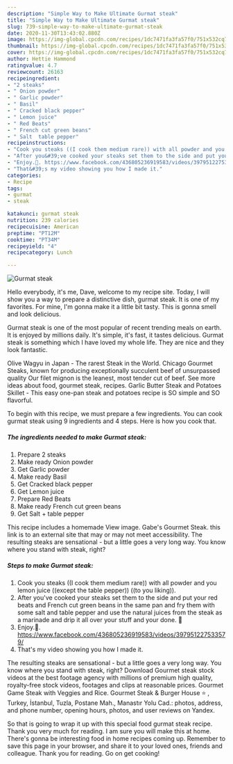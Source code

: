 ```yaml
---
description: "Simple Way to Make Ultimate Gurmat steak"
title: "Simple Way to Make Ultimate Gurmat steak"
slug: 739-simple-way-to-make-ultimate-gurmat-steak
date: 2020-11-30T13:43:02.880Z
image: https://img-global.cpcdn.com/recipes/1dc7471fa3fa57f0/751x532cq70/gurmat-steak-recipe-main-photo.jpg
thumbnail: https://img-global.cpcdn.com/recipes/1dc7471fa3fa57f0/751x532cq70/gurmat-steak-recipe-main-photo.jpg
cover: https://img-global.cpcdn.com/recipes/1dc7471fa3fa57f0/751x532cq70/gurmat-steak-recipe-main-photo.jpg
author: Hettie Hammond
ratingvalue: 4.7
reviewcount: 26163
recipeingredient:
- "2 steaks"
- " Onion powder"
- " Garlic powder"
- " Basil"
- " Cracked black pepper"
- " Lemon juice"
- " Red Beats"
- " French cut green beans"
- " Salt  table pepper"
recipeinstructions:
- "Cook you steaks ((I cook them medium rare)) with all powder and you lemon juice ((except the table pepper)) ((to you liking))."
- "After you&#39;ve cooked your steaks set them to the side and put your red beats and French cut green beans in the same pan and fry them with some salt and table pepper and use the natural juices from the steak as a marinade and drip it all over your stuff and your done. 🙂"
- "Enjoy.🙂. https://www.facebook.com/436805236919583/videos/397951227533579/"
- "That&#39;s my video showing you how I made it."
categories:
- Recipe
tags:
- gurmat
- steak

katakunci: gurmat steak 
nutrition: 239 calories
recipecuisine: American
preptime: "PT12M"
cooktime: "PT34M"
recipeyield: "4"
recipecategory: Lunch

---
```



![Gurmat steak](https://img-global.cpcdn.com/recipes/1dc7471fa3fa57f0/751x532cq70/gurmat-steak-recipe-main-photo.jpg)

Hello everybody, it's me, Dave, welcome to my recipe site. Today, I will show you a way to prepare a distinctive dish, gurmat steak. It is one of my favorites. For mine, I'm gonna make it a little bit tasty. This is gonna smell and look delicious.

Gurmat steak is one of the most popular of recent trending meals on earth. It is enjoyed by millions daily. It's simple, it's fast, it tastes delicious. Gurmat steak is something which I have loved my whole life. They are nice and they look fantastic.

Olive Wagyu in Japan - The rarest Steak in the World. Chicago Gourmet Steaks, known for producing exceptionally succulent beef of unsurpassed quality Our filet mignon is the leanest, most tender cut of beef. See more ideas about food, gourmet steak, recipes. Garlic Butter Steak and Potatoes Skillet - This easy one-pan steak and potatoes recipe is SO simple and SO flavorful.


To begin with this recipe, we must prepare a few ingredients. You can cook gurmat steak using 9 ingredients and 4 steps. Here is how you cook that.

<!--inarticleads1-->

##### The ingredients needed to make Gurmat steak:

1. Prepare 2 steaks
1. Make ready  Onion powder
1. Get  Garlic powder
1. Make ready  Basil
1. Get  Cracked black pepper
1. Get  Lemon juice
1. Prepare  Red Beats
1. Make ready  French cut green beans
1. Get  Salt + table pepper


This recipe includes a homemade View image. Gabe&#39;s Gourmet Steak. this link is to an external site that may or may not meet accessibility. The resulting steaks are sensational - but a little goes a very long way. You know where you stand with steak, right? 

<!--inarticleads2-->

##### Steps to make Gurmat steak:

1. Cook you steaks ((I cook them medium rare)) with all powder and you lemon juice ((except the table pepper)) ((to you liking)).
1. After you&#39;ve cooked your steaks set them to the side and put your red beats and French cut green beans in the same pan and fry them with some salt and table pepper and use the natural juices from the steak as a marinade and drip it all over your stuff and your done. 🙂
1. Enjoy.🙂. https://www.facebook.com/436805236919583/videos/397951227533579/
1. That&#39;s my video showing you how I made it.


The resulting steaks are sensational - but a little goes a very long way. You know where you stand with steak, right? Download Gourmet steak stock videos at the best footage agency with millions of premium high quality, royalty-free stock videos, footages and clips at reasonable prices. Gourmet Game Steak with Veggies and Rice. Gourmet Steak &amp; Burger House ⭐ , Turkey, İstanbul, Tuzla, Postane Mah., Manastır Yolu Cad.: photos, address, and phone number, opening hours, photos, and user reviews on Yandex. 

So that is going to wrap it up with this special food gurmat steak recipe. Thank you very much for reading. I am sure you will make this at home. There's gonna be interesting food in home recipes coming up. Remember to save this page in your browser, and share it to your loved ones, friends and colleague. Thank you for reading. Go on get cooking!
